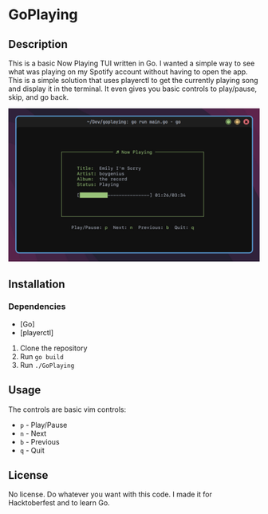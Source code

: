 # GoPlaying

## Description

This is a basic Now Playing TUI written in Go. I wanted a simple way to see what was playing on my Spotify account without having to open the app. This is a simple solution that uses playerctl to get the currently playing song and display it in the terminal. It even gives you basic controls to play/pause, skip, and go back.

![GoPlaying](assets/GoPlaying.jpeg)

## Installation

### Dependencies

- [Go]
- [playerctl]

1. Clone the repository
2. Run `go build`
3. Run `./GoPlaying`

## Usage

The controls are basic vim controls:
- `p` - Play/Pause
- `n` - Next
- `b` - Previous
- `q` - Quit

## License

No license. Do whatever you want with this code. I made it for Hacktoberfest and to learn Go.

